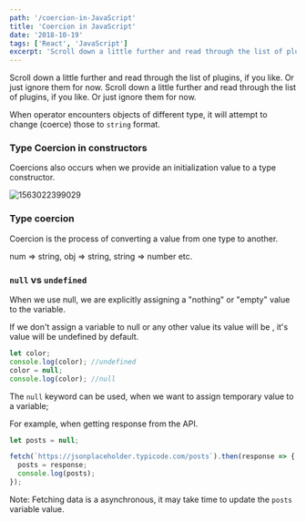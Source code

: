 ```yaml
---
path: '/coercion-in-JavaScript'
title: 'Coercion in JavaScript'
date: '2018-10-19'
tags: ['React', 'JavaScript']
excerpt: 'Scroll down a little further and read through the list of plugins, if you like. Or just ignore them for now. Scroll down a little further and read through the list of plugins, if you like. Or just ignore them for now.'
---
```


Scroll down a little further and read through the list of plugins, if you like. Or just ignore them for now. Scroll down a little further and read through the list of plugins, if you like. Or just ignore them for now.

When operator encounters objects of different type, it will attempt to change (coerce) those to `string` format.

### Type Coercion in constructors

Coercions also occurs when we provide an initialization value to a type constructor.

![1563022399029](https://eckbpg.by.files.1drv.com/y4mPyZzIih4NIHnZMswNBZfb1p7kZVufoB6Jy0LOivbOreN5wsBWVVeSGOhhQY64DvkxJAnqfBgy1WWaQJBa3_nsVzQDXsV383-DLnL3YFY1zIMyAIsk1utbaNwF85jgUeAS_cblNFtod4jpzns4mGc_HuAIR8fcGa7pcET0NrxAGagzs6o-5ES3t68-mMtQI0LuRQt3WBr9DSQB0-tKXtVdw?width=430&height=83&cropmode=none)

### Type coercion

Coercion is the process of converting a value from one type to another.

num => string, obj => string, string => number etc.

### `null` vs `undefined`

When we use null, we are explicitly assigning a "nothing" or "empty" value to the variable.

If we don't assign a variable to null or any other value its value will be , it's value will be undefined by default.

```js
let color;
console.log(color); //undefined
color = null;
console.log(color); //null
```

The `null` keyword can be used, when we want to assign temporary value to a variable;

For example, when getting response from the API.

```javascript
let posts = null;

fetch(`https://jsonplaceholder.typicode.com/posts`).then(response => {
  posts = response;
  console.log(posts);
});
```

Note: Fetching data is a asynchronous, it may take time to update the `posts` variable value.

